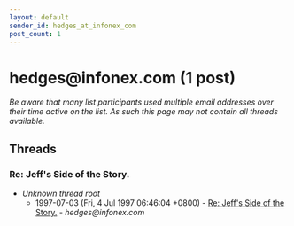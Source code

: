 ```yaml
---
layout: default
sender_id: hedges_at_infonex_com
post_count: 1
---
```


# hedges<span>@</span>infonex.com (1 post)

_Be aware that many list participants used multiple email addresses over their time active on the list. As such this page may not contain all threads available._

## Threads

### Re: Jeff's Side of the Story.
+ _Unknown thread root_
  + 1997-07-03 (Fri, 4 Jul 1997 06:46:04 +0800) - [Re: Jeff's Side of the Story.](/archive/1997/07/5f2abefaf4309f82c8e21ada23129d16b2a91a5efb3e5543bdde6da8e9f39c92) - _hedges@infonex.com_

